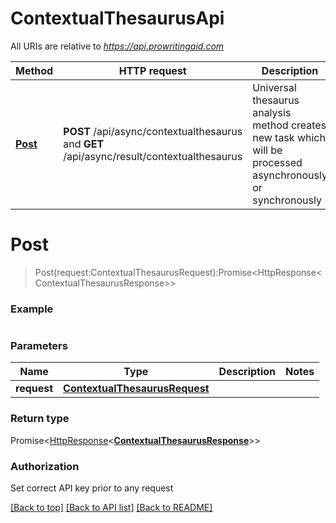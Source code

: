 # ContextualThesaurusApi

All URIs are relative to *https://api.prowritingaid.com*

Method | HTTP request | Description
------------- | ------------- | -------------
[**Post**](ContextualThesaurusApi.md#Post) | **POST** /api/async/contextualthesaurus and **GET** /api/async/result/contextualthesaurus | Universal thesaurus analysis method creates new task which will be processed asynchronously or synchronously 


<a name="Post"></a>
# **Post**
>  Post(request:ContextualThesaurusRequest):Promise\<HttpResponse\<ContextualThesaurusResponse\>\>



### Example
```typescript

```

### Parameters

Name | Type | Description  | Notes
------------- | ------------- | ------------- | -------------
 **request** | [**ContextualThesaurusRequest**](ContextualThesaurusRequest.md)|  | 

### Return type

Promise<[HttpResponse](HttpResponse.md)<[**ContextualThesaurusResponse**](ContextualThesaurusResponse.md)>>

### Authorization

Set correct API key prior to any request

[[Back to top]](#) [[Back to API list]](../README.md#documentation-for-api-endpoints) [[Back to README]](../README.md)

